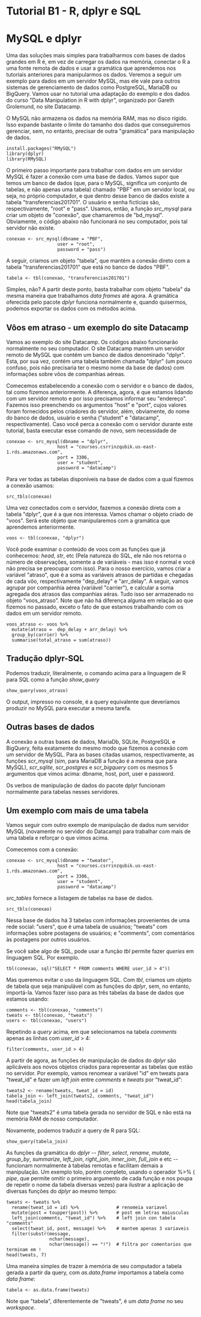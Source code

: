 # Tutorial B1 - R, dplyr e SQL

# MySQL e dplyr

Uma das soluções mais simples para trabalharmos com bases de dados grandes em R é, em vez de carregar os dados na memória, conectar o R a uma fonte remota de dados e usar a gramática que aprendemos nos tutoriais anteriores para manipularmos os dados. Veremos a seguir um exemplo para dados em um servidor MySQL, mas ele vale para outros sistemas de gerenciamento de dados como PostgreSQL, MariaDB ou BigQuery. Vamos usar no tutorial uma adaptação do exemplo e dos dados do curso "Data Manipulation in R with dplyr", organizado por Gareth Grolemund, no site Datacamp.

O MySQL não armazena os dados na memória RAM, mas no disco rígido. Isso expande bastante o limite do tamanho dos dados que conseguiremos gerenciar, sem, no entanto, precisar de outra "gramática" para manipulação de dados.

```{r}
install.packages("RMySQL")
library(dplyr)
library(RMySQL)
```


O primeiro passo importante para trabalhar com dados em um servidor MySQL é fazer a conexão com uma base de dados. Vamos supor que temos um banco de dados (que, para o MySQL, significa um conjunto de tabelas, e não apenas uma tabela) chamado "PBF" em um servidor local, ou seja, no próprio computador, e que dentro desse banco de dados existe a tabela "transferencias201701". O usuário e senha fictícias são, respectivamente, "root" e "pass". Usamos, então, a função _src\_mysql_ para criar um objeto de "conexão", que chamaremos de "bd_mysql". Obviamente, o código abaixo não funcionará no seu computador, pois tal servidor não existe.

```{r}
conexao <- src_mysql(dbname = "PBF", 
                   user = "root",
                   password = "pass")
```

A seguir, criamos um objeto "tabela", que mantém a conexão direto com a tabela "transferencias201701" que está no banco de dados "PBF".

```{r}
tabela <- tbl(conexao, "transferencias201701")
```

Simples, não? A partir deste ponto, basta trabalhar com objeto "tabela" da mesma maneira que trabalhamos _data frames_ até agora. A gramática oferecida pelo pacote _dplyr_ funciona normalmente e, quando quisermos, podemos exportar os dados com os métodos acima.

## Vôos em atraso - um exemplo do site Datacamp

Vamos ao exemplo do site Datacamp. Os códigos abaixo funcionarão normalmente no seu computador. O site Datacamp mantém um servidor remoto de MySQL que contém um banco de dados denominado "dplyr". Esta, por sua vez, contém uma tabela também chamada "dplyr" (um pouco confuso, pois não precisaria ter o mesmo nome da base de dados) com informações sobre vôos de companhias aéreas.

Comecemos estabelecendo a conexão com o servidor e o banco de dados, tal como fizemos anteriormente. A diferença, agora, é que estamos lidando com um servidor remoto e por isso precisamos informar seu "endereço". Fazemos isso preenchendo os argumentos "host" e "port", cujos valores foram fornecidos pelos criadores do servidor, além, obviamente, do nome do banco de dados, usuário e senha ("student" e "datacamp", respectivamente). Caso você perca a conexão com o servidor durante este tutorial, basta executar esse comando de novo, sem necessidade de 

```{r}
conexao <- src_mysql(dbname = "dplyr", 
                   host = "courses.csrrinzqubik.us-east-1.rds.amazonaws.com", 
                   port = 3306, 
                   user = "student",
                   password = "datacamp")
```

Para ver todas as tabelas disponíveis na base de dados com a qual fizemos a conexão usamos:

```{r}
src_tbls(conexao)
```

Uma vez conectados com o servidor, fazemos a conexão direta com a tabela "dplyr", que é a que nos interessa. Vamos chamar o objeto criado de "voos". Será este objeto que manipularemos com a gramática que aprendemos anteriormente. 

```{r}
voos <- tbl(conexao, "dplyr")
```

Você pode examinar o conteúdo de voos com as funções que já conhecemos: _head_, _str_, etc (Pela natureza do SQL, ele não nos retorna o número de observações, somente a de variáveis - mas isso é normal e você não precisa se preocupar com isso). Para o nosso exercício, vamos criar a variável "atraso", que é a soma as variáveis atrasos de partidas e chegadas de cada vôo, respectivamente "dep_delay" e "arr_delay". A seguir, vamos agrupar por companhia aérea (variável "carrier"), e calcular a soma agregada dos atrasos das companhias aéras. Tudo isso ser armazenado no objeto "voos_atraso". Note que não há diferença alguma em relação ao que fizemos no passado, exceto o fato de que estamos trabalhando com os dados em um servidor remoto.

```{r}
voos_atraso <- voos %>% 
  mutate(atraso =  dep_delay + arr_delay) %>%
  group_by(carrier) %>%
  summarise(total_atraso = sum(atraso))
```

## Tradução dplyr-SQL

Podemos traduzir, literalmente, o comando acima para a linguagem de R para SQL como a função _show\_query_

```{r}
show_query(voos_atraso)
```

O output, impresso no console, é a query equivalente que deveríamos produzir no MySQL para executar a mesma tarefa.

## Outras bases de dados

A conexão a outras bases de dados, MariaDb, SQLite, PostgreSQL e BigQuery, feita exatamente do mesmo modo que fizemos a conexão com um servidor de MySQL. Para as bases citadas usamos, respectivamente, as funções _scr\_mysql_ (sim, para MariaDB a função é a mesma que para MySQL), _scr\_sqlite_, _scr\_postgres_ e _scr\_bigquery_ com os mesmos 5 argumentos que vimos acima: dbname, host, port, user e password.

Os verbos de manipulação de dados do pacote dplyr funcionam normalmente para tabelas nesses servidores.

## Um exemplo com mais de uma tabela

Vamos seguir com outro exemplo de manipulação de dados num servidor MySQL (novamente no servidor do Datacamp) para trabalhar com mais de uma tabela e reforçar o que vimos acima.

Comecemos com a conexão:

```{r}
conexao <- src_mysql(dbname = "tweater", 
                   host = "courses.csrrinzqubik.us-east-1.rds.amazonaws.com", 
                   port = 3306, 
                   user = "student",
                   password = "datacamp")
```

_src\_tables_ fornece a listagem de tabelas na base de dados.

```{r}
src_tbls(conexao)
```

Nessa base de dados há 3 tabelas com informações provenientes de uma rede social: "users", que é uma tabela de usuários; "tweats" com informações sobre postagens de usuários; e "comments", com comentários às postagens por outros usuários.

Se você sabe algo de SQL, pode usar a função _tbl_ permite fazer _queries_ em linguagem SQL. Por exemplo.

```{r}
tbl(conexao, sql("SELECT * FROM comments WHERE user_id > 4"))
```

Mas queremos evitar o uso da linguagem SQL. Com _tbl_, criamos um objeto de tabela que seja manipulável com as funções do _dplyr_, sem, no entanto, importá-la. Vamos fazer isso para as três tabelas da base de dados que estamos usando:

```{r}
comments <- tbl(conexao, "comments")
tweats <- tbl(conexao, "tweats")
users <- tbl(conexao, "users")
```

Repetindo a _query_ acima, em que selecionamos na tabela _comments_ apenas as linhas com _user\_id_ > 4:

```{r}
filter(comments, user_id > 4)
```

A partir de agora, as funções de manipulação de dados do _dplyr_ são aplicáveis aos novos objetos criados para representar as tabelas que estão no servidor. Por exemplo, vamos renomear a variável "id" em tweats para "tweat_id" e fazer um _left join_ entre _comments_ e _tweats_ por "tweat_id":

```{r}
tweats2 <- rename(tweats, tweat_id = id)
tabela_join <- left_join(tweats2, comments, "tweat_id")
head(tabela_join)
```

Note que "tweats2" é uma tabela gerada no servidor de SQL e não está na memória RAM de nosso computador.

Novamente, podemos traduzir a query de R para SQL:

```{r}
show_query(tabela_join)
```

As funções da gramática do _dplyr_ -- _filter_, _select_, _rename_, _mutate_, _group\_by_, _summarize_, _left\_join_, _right\_join_, _inner\_join_, _full\_join_ e etc -- funcionam normalmente à tabelas remotas e facilitam demais a manipulação. Um exemplo tolo, porém completo, usando o operador %>% ( _pipe_, que permite omitir o primeiro argumento de cada função e nos poupa de repetir o nome da tabela diversas vezes) para ilustrar a aplicação de diversas funções do _dplyr_ ao mesmo tempo:

```{r}
tweats <- tweats %>% 
  rename(tweat_id = id) %>%              # renomeia variavel
  mutate(post = toupper(post)) %>%       # post em letras maiusculas
  left_join(comments, "tweat_id") %>%    # left join con tabela "comments"
  select(tweat_id, post, message) %>%    # mantem apenas 3 variaveis
  filter(substr(message, 
                nchar(message), 
                nchar(message)) == "!")  # filtra por comentarios que terminam em !
head(tweats, 7)
```

Uma maneira simples de trazer à memória de seu computador a tabela gerada a partir da query, com _as.data.frame_ importamos a tabela como _data frame_:

```{r}
tabela <- as.data.frame(tweats)
```

Note que "tabela", diferentemente de "tweats", é um _data frame_ no seu _workspace_.

